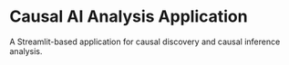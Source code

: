 # Causal AI Analysis Application

A Streamlit-based application for causal discovery and causal inference analysis.
